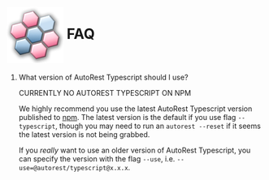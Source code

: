 # <img align="center" src="./images/logo.png">  FAQ

1. What version of AutoRest Typescript should I use?

    CURRENTLY NO AUTOREST TYPESCRIPT ON NPM

    We highly recommend you use the latest AutoRest Typescript version published to [npm][autorest_npm]. The latest version
    is the default if you use flag `--typescript`, though you may need to run an `autorest --reset` if it seems
    the latest version is not being grabbed.

    If you *really* want to use an older version of AutoRest Typescript,
    you can specify the version with the flag `--use`, i.e. `--use=@autorest/typescript@x.x.x`.


<!-- LINKS -->
[autorest_npm]: https://www.npmjs.com/package/@autorest/typescript